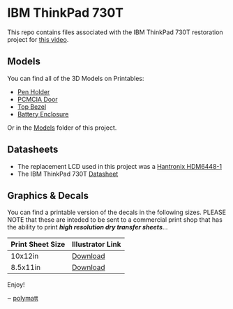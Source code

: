 # IBM ThinkPad 730T

This repo contains files associated with the IBM ThinkPad 730T restoration project for [this video](https://www.youtube.com/watch?v=QSin6MzqSCU).

## Models

You can find all of the 3D Models on Printables:

- [Pen Holder](https://www.printables.com/model/1077928-ibm-thinkpad-730t-tablet-pen-holder-cover)
- [PCMCIA Door](https://www.printables.com/model/1077924-ibm-thinkpad-730t-tablet-pcmdia-door)
- [Top Bezel](https://www.printables.com/model/1077920-ibm-thinkpad-730t-tablet-top-bezel)
- [Battery Enclosure](https://www.printables.com/model/1077913-ibm-thinkpad-730t-tablet-battery-enclosure)

Or in the [Models](./models/) folder of this project.

## Datasheets

- The replacement LCD used in this project was a [Hantronix HDM6448-1](./assets/hdm6448-1_datasheet.pdf)
- The IBM ThinkPad 730T [Datasheet](./assets/ibm_thinkpad_730T_datasheet.pdf)

## Graphics & Decals

You can find a printable version of the decals in the following sizes. PLEASE NOTE that these are inteded to be sent to a commercial print shop that has the ability to print **_high resolution dry transfer sheets_**...

| Print Sheet Size | Illustrator Link |
| -- | -- |
| 10x12in | [Download](./assets/ibm_thinkpad_730T_icons_10x12.ai) |
| 8.5x11in | [Download](./assets/ibm_thinkpad_730T_icons_8.5x11.ai) |

Enjoy!



‒ [polymatt](https://youtube.com/@polymatt)
